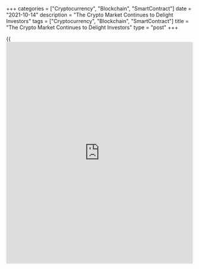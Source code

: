 +++
categories = ["Cryptocurrency", "Blockchain", "SmartContract"]
date = "2021-10-14"
description = "The Crypto Market Continues to Delight Investors"
tags = ["Cryptocurrency", "Blockchain", "SmartContract"]
title = "The Crypto Market Continues to Delight Investors"
type = "post"
+++

{{<iframe id="large-banner" src="https://www.bounty.group/#slide=24.0" width="100%" height="600" scrolling="no" style="border: 0px solid rgb(216, 221, 230); border-radius: 3px;">}}

At one point yesterday, Bitcoin went into a correction, but it was
short-lived. The bulls won, not only buying back the decline but also
sending Bitcoin to new highs since May. Bitcoin is up 4.5% in the last
24 hours and is trading at $58,000. Over the previous seven days, BTC
was up 6%. The Bitcoin dominance index has paused and is now at 45.8%.
This is a positive sign as it indicates a stronger demand for
alternative cryptocurrencies.

![The crypto market continues to delight [investor](https://www.fintechee.com/tutorial-for-forex-trading/investor-mode/)s][1]

The Cryptocurrency Fear and Greed Index is at 70, which corresponds to
the greed mode, indicating that there is still room for further growth.
It is probably quite limited as, on the other hand, the RSI index for
the BTCUSD pair on the [daily](https://www.fintecher.org/2020/03/03/forex-trading-daily-strategy/) chart shows dangerous proximity to an
overbought level.

![The crypto market continues to delight [investor](https://www.fintechee.com/tutorial-for-forex-trading/investor-mode/)s][2]

The alternative cryptocurrency market is also showing a very positive
end to the working week. The major coins are rising following the market
leader. Demand for altcoins often grows following the exhaustion of
Bitcoin’s growth momentum, but in this case, it could be about broad
[investor](https://www.fintechee.com/tutorial-for-forex-trading/investor-mode/) interest in the entire cryptocurrency market. Altcoins are
probably attracting more interest from the retail sector. For them,
buying altcoins is a more psychologically comfortable investment due to
the lower nominal price and the belief in the growth potential of new
names.

On the bright side was the [news](https://www.letsplayfx.com/blog/forex-news-website/) that the US has become the global leader
in Bitcoin’s hash rate network. The country currently holds 35.4% of the
network’s computing capacity. After the Chinese authorities decide to
eradicate anything related to cryptocurrencies, such [news](https://www.letsplayfx.com/blog/forex-news-website/) is positively
taken, as America is a more stable and predictable participant in the
crypto market. In addition, the distribution of computing power across
many different territories is a great scenario to improve the security
of the whole network. The second-largest player in the mining industry
is Kazakhstan, but everyone understands that these are the same Chinese
kicked out of their country.

![The crypto market continues to delight [investor](https://www.fintechee.com/tutorial-for-forex-trading/investor-mode/)s][3]

The voices of those who talked about the temporary nature of inflation
have noticeably diminished, and increasingly, we hear about it as a
threat rather than a desirable goal for central bankers. Of course, it
is difficult to think of BTC as a tool to hedge against inflation risks.
Yet, it is one of the main reasons retail [investor](https://www.fintechee.com/tutorial-for-forex-trading/investor-mode/)s, who do not have
many tools in their arsenal to protect their capital from losing
purchasing power due to inflation, are buying cryptocurrencies.

Given Bitcoin’s relatively small market size, we might reasonably expect
this to remain a meaningful booster to its quotations in the wake of
[news](https://www.letsplayfx.com/blog/forex-news-website/) of rising prices. All conditions are met with money printing, debts
are rising, and the stock valuations are inflated.

_Source:[FXPro][4]_

   1. /files/downloads/1/4/a/14ac432817dae3e8105b2de0a3d52a5c_6ae858bcdd7f5c1070383231ffb28fbe.png
   2. /files/downloads/2/1/2/2127d5f5f36c4fef1785f11318ba5c7d_56c82c8983e88784148a30b0f97ac000.png
   3. /files/downloads/7/4/0/740158d183b4c5c739fcf716fb8da2fe_108b1d2a8c336db4000f648b9ed4fb67.png
   4. /geturl/index/df23e9f15e792a2858ca78c51b1f1d05d3978c7c/